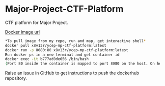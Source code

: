# Major-Project-CTF-Platform
CTF platform for Major Project. 

[Docker image url](https://hub.docker.com/r/x8v13r/ycep-mp-ctf-platform)

```bash
*To pull image from my repo, run and map, get interactive shell*
docker pull x8v13r/ycep-mp-ctf-platform:latest
docker run -p 8080:80 x8v13r/ycep-mp-ctf-platform:latest
Run docker ps in a new terminal and get container id
docker exec -it b777ad0de656 /bin/bash
(Port 80 inside the container is mapped to port 8080 on the host. On host, go to firefox, localhost:8080 to access the web service running in the image)
```
Raise an issue in GitHub to get instructions to push the dockerhub repository. 
